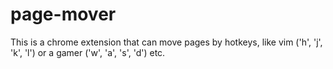 # page-mover
This is a chrome extension that can move pages by hotkeys, like vim ('h', 'j', 'k', 'l') or a gamer ('w', 'a', 's', 'd') etc.